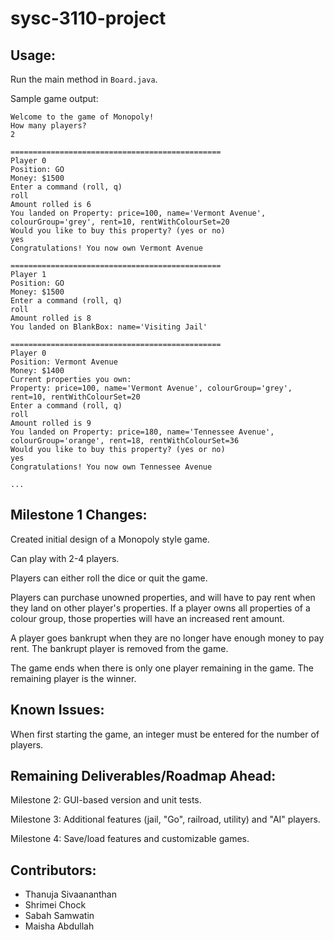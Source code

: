 # sysc-3110-project

## Usage:
Run the main method in `Board.java`.

Sample game output:
```
Welcome to the game of Monopoly!
How many players?
2

===============================================
Player 0
Position: GO
Money: $1500
Enter a command (roll, q)
roll
Amount rolled is 6
You landed on Property: price=100, name='Vermont Avenue', colourGroup='grey', rent=10, rentWithColourSet=20
Would you like to buy this property? (yes or no)
yes
Congratulations! You now own Vermont Avenue

===============================================
Player 1
Position: GO
Money: $1500
Enter a command (roll, q)
roll
Amount rolled is 8
You landed on BlankBox: name='Visiting Jail'

===============================================
Player 0
Position: Vermont Avenue
Money: $1400
Current properties you own: 
Property: price=100, name='Vermont Avenue', colourGroup='grey', rent=10, rentWithColourSet=20
Enter a command (roll, q)
roll
Amount rolled is 9
You landed on Property: price=180, name='Tennessee Avenue', colourGroup='orange', rent=18, rentWithColourSet=36
Would you like to buy this property? (yes or no)
yes
Congratulations! You now own Tennessee Avenue

...
```

## Milestone 1 Changes:

Created initial design of a Monopoly style game.

Can play with 2-4 players. 

Players can either roll the dice or quit the game.

Players can purchase unowned properties, and will have to pay rent when 
they land on other player's properties. If a player owns all properties of a colour group, 
those properties will have an increased rent amount.

A player goes bankrupt when they are no longer have enough money to pay rent. 
The bankrupt player is removed from the game.

The game ends when there is only one player remaining in the game.
The remaining player is the winner.

## Known Issues:

When first starting the game, an integer must be entered for the number of players.

## Remaining Deliverables/Roadmap Ahead:

Milestone 2: GUI-based version and unit tests.

Milestone 3: Additional features (jail, "Go", railroad, utility) and "AI" players. 

Milestone 4: Save/load features and customizable games.

## Contributors:
* Thanuja Sivaananthan
* Shrimei Chock
* Sabah Samwatin
* Maisha Abdullah
